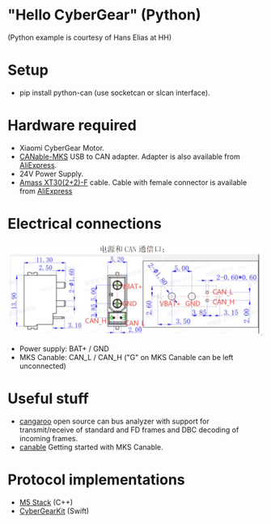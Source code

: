 # "Hello CyberGear" (Python)

(Python example is courtesy of Hans Elias at HH)

# Setup

* pip install python-can (use socketcan or slcan interface).

# Hardware required

* Xiaomi CyberGear Motor.
* [CANable-MKS](https://canable.io/getting-started.html) USB to CAN adapter. Adapter is also available from [AliExpress](https://www.aliexpress.com/w/wholesale-MKS-canable-pro.html?spm=a2g0o.productlist.search.0).
* 24V Power Supply.
* [Amass XT30(2+2)-F](https://www.china-amass.com/product/contain/1Yf5h7G4u1927079) cable. Cable with female connector is available from [AliExpress](https://www.aliexpress.com/w/wholesale-XT30(2%2B2)%2525252dF.html?spm=a2g0o.home.search.0)

# Electrical connections

![pinout](pictures/pinout.png)

* Power supply: BAT+ / GND
* MKS Canable: CAN_L / CAN_H ("G" on MKS Canable can be left unconnected)


# Useful stuff

* [cangaroo](https://github.com/normaldotcom/cangaroo/) open source can bus analyzer with support for transmit/receive of standard and FD frames and DBC decoding of incoming frames.
* [canable](https://canable.io/getting-started.html) Getting started with MKS Canable.

# Protocol implementations

* [M5 Stack](https://github.com/project-sternbergia/cybergear_m5) (C++)
* [CyberGearKit](https://github.com/CmST0us/CyberGearKit) (Swift)

